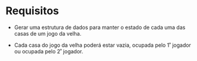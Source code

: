 # Requisitos

* Gerar uma estrutura de dados para manter o estado de cada uma das casas de um jogo da velha.

* Cada casa do jogo da velha poderá estar vazia, ocupada pelo 1˚ jogador ou ocupada pelo 2˚ jogador.
